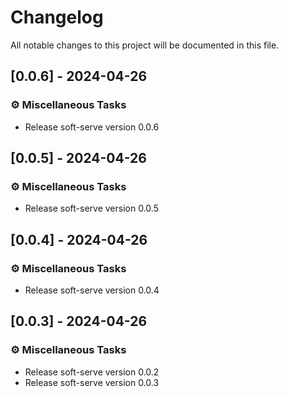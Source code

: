 # Changelog

All notable changes to this project will be documented in this file.

## [0.0.6] - 2024-04-26

### ⚙️ Miscellaneous Tasks

- Release soft-serve version 0.0.6

## [0.0.5] - 2024-04-26

### ⚙️ Miscellaneous Tasks

- Release soft-serve version 0.0.5

## [0.0.4] - 2024-04-26

### ⚙️ Miscellaneous Tasks

- Release soft-serve version 0.0.4

## [0.0.3] - 2024-04-26

### ⚙️ Miscellaneous Tasks

- Release soft-serve version 0.0.2
- Release soft-serve version 0.0.3

<!-- generated by git-cliff -->
